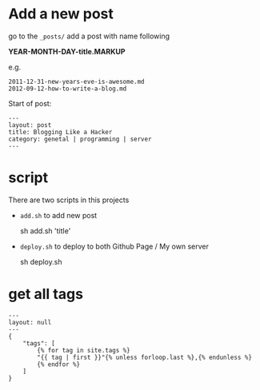 # Add a new post

go to the `_posts/` add a post with name following

**YEAR-MONTH-DAY-title.MARKUP**

e.g.

    2011-12-31-new-years-eve-is-awesome.md
    2012-09-12-how-to-write-a-blog.md

Start of post:

    ---
    layout: post
    title: Blogging Like a Hacker
    category: genetal | programming | server
    ---

# script

There are two scripts in this projects

- `add.sh` to add new post

    sh add.sh 'title'

- `deploy.sh` to deploy to both Github Page / My own server

    sh deploy.sh

# get all tags
```
---
layout: null
---
{
    "tags": [
        {% for tag in site.tags %}
        "{{ tag | first }}"{% unless forloop.last %},{% endunless %}
        {% endfor %}
    ]
}
```
